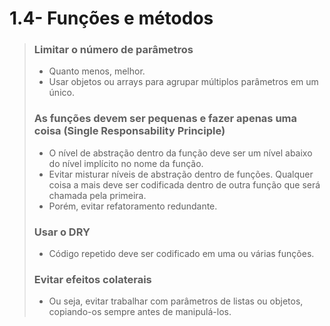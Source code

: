 # 1.4- Funções e métodos

>### Limitar o número de parâmetros
>- Quanto menos, melhor.<br>
>- Usar objetos ou arrays para agrupar múltiplos parâmetros em um único.<br>
>### As funções devem ser pequenas e fazer apenas uma coisa (Single Responsability Principle)<br>
>- O nível de abstração dentro da função deve ser um nível abaixo do nível implícito no nome da função.<br>
>- Evitar misturar níveis de abstração dentro de funções. Qualquer coisa a mais deve ser codificada dentro de outra função que será chamada pela primeira.<br>
>- Porém, evitar refatoramento redundante.<br>
>### Usar o DRY 
>- Código repetido deve ser codificado em uma ou várias funções.<br>
>### Evitar efeitos colaterais
>- Ou seja, evitar trabalhar com parâmetros de listas ou objetos, copiando-os sempre antes de manipulá-los.
